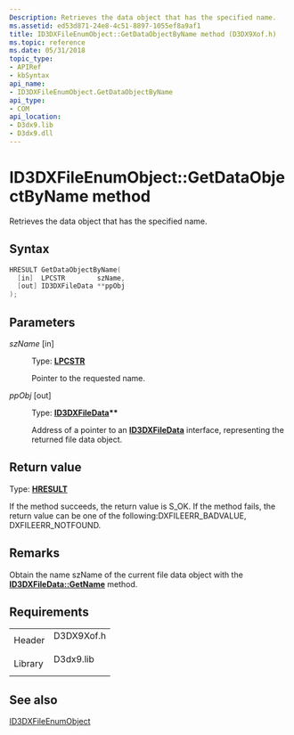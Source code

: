 ```yaml
---
Description: Retrieves the data object that has the specified name.
ms.assetid: ed53d871-24e8-4c51-8897-1055ef8a9af1
title: ID3DXFileEnumObject::GetDataObjectByName method (D3DX9Xof.h)
ms.topic: reference
ms.date: 05/31/2018
topic_type: 
- APIRef
- kbSyntax
api_name: 
- ID3DXFileEnumObject.GetDataObjectByName
api_type: 
- COM
api_location: 
- D3dx9.lib
- D3dx9.dll
---
```


# ID3DXFileEnumObject::GetDataObjectByName method

Retrieves the data object that has the specified name.

## Syntax


```C++
HRESULT GetDataObjectByName(
  [in]  LPCSTR        szName,
  [out] ID3DXFileData **ppObj
);
```



## Parameters

<dl> <dt>

*szName* \[in\]
</dt> <dd>

Type: **[**LPCSTR**](https://msdn.microsoft.com/library/Aa383751(v=VS.85).aspx)**

Pointer to the requested name.

</dd> <dt>

*ppObj* \[out\]
</dt> <dd>

Type: **[**ID3DXFileData**](id3dxfiledata.md)\*\***

Address of a pointer to an [**ID3DXFileData**](id3dxfiledata.md) interface, representing the returned file data object.

</dd> </dl>

## Return value

Type: **[**HRESULT**](https://msdn.microsoft.com/library/Bb401631(v=MSDN.10).aspx)**

If the method succeeds, the return value is S\_OK. If the method fails, the return value can be one of the following:DXFILEERR\_BADVALUE, DXFILEERR\_NOTFOUND.

## Remarks

Obtain the name szName of the current file data object with the [**ID3DXFileData::GetName**](id3dxfiledata--getname.md) method.

## Requirements



|                    |                                                                                       |
|--------------------|---------------------------------------------------------------------------------------|
| Header<br/>  | <dl> <dt>D3DX9Xof.h</dt> </dl> |
| Library<br/> | <dl> <dt>D3dx9.lib</dt> </dl>  |



## See also

<dl> <dt>

[ID3DXFileEnumObject](id3dxfileenumobject.md)
</dt> </dl>

 

 




